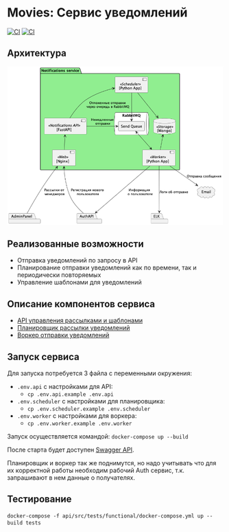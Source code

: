 # Movies: Сервис уведомлений

[![CI](https://github.com/georotor/movies_notifications/actions/workflows/tests.yml/badge.svg)](https://github.com/georotor/movies_notifications/actions/workflows/tests.yml)
[![CI](https://github.com/georotor/movies_notifications/actions/workflows/code_style.yml/badge.svg)](https://github.com/georotor/movies_notifications/actions/workflows/code_style.yml)

## Архитектура
![Архитектура](https://github.com/georotor/movies_notifications/blob/main/docs/schema.png?raw=true)

## Реализованные возможности
- Отправка уведомлений по запросу в API
- Планирование отправки уведомлений как по времени, так и периодически повторяемых
- Управление шаблонами для уведомлений

## Описание компонентов сервиса
- [API управления рассылками и шаблонами](https://github.com/georotor/movies_notifications/tree/main/api)
- [Планировщик рассылки уведомлений](https://github.com/georotor/movies_notifications/tree/main/scheduler)
- [Воркер отправки уведомлений](https://github.com/georotor/movies_notifications/tree/main/worker)

## Запуск сервиса

Для запуска потребуется 3 файла с переменными окружения:

- `.env.api` с настройками для API: 
  - `cp .env.api.example .env.api`
- `.env.scheduler` с настройками для планировщика: 
  - `cp .env.scheduler.example .env.scheduler`
- `.env.worker` с настройками для воркера: 
  - `cp .env.worker.example .env.worker`

Запуск осуществляется командой: `docker-compose up --build`

После старта будет доступен [Swagger API](http://127.0.0.1/api/openapi).

Планировщик и воркер так же поднимутся, но надо учитывать что для их корректной работы необходим рабочий Auth сервис, т.к. запрашивают в нем данные о получателях.

## Тестирование
```
docker-compose -f api/src/tests/functional/docker-compose.yml up --build tests
```
